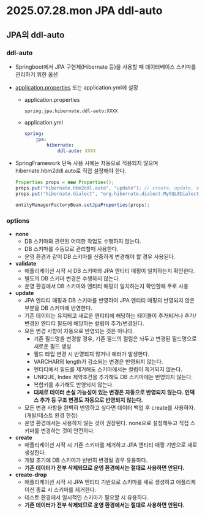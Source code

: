 # 2025.07.28.mon JPA ddl-auto

## JPA의 ddl-auto

### ddl-auto

- Springboot에서 JPA 구현체(Hibernate 등)을 사용할 때 데이터베이스 스키마를 관리하기 위한 옵션
- [application.properties](http://application.properties) 또는 application.yml에 설정
    - application.properties
        
        ```
        spring.jpa.hibernate.ddl-auto:XXXX
        ```
        
    - application.yml
        
        ```yaml
        spring:
        	jpa:
        		hibernate:
        			ddl-auto: XXXX
        ```
        
- SpringFramework 단독 사용 시에는 자동으로 적용되지 않으며 hibernate.hbm2ddl.auto로 직접 설정해야 한다.
    
    ```java
    Properties props = new Properties();
    props.put("hibernate.hbm2ddl.auto", "update"); // create, update, validate, none 등
    props.put("hibernate.dialect", "org.hibernate.dialect.MySQL8Dialect");
    
    entityManagerFactoryBean.setJpaProperties(props);
    ```
    

### options

- **none**
    - DB 스키마와 관련된 어떠한 작업도 수행하지 않는다.
    - DB 스키마를 수동으로 관리할때 사용한다.
    - 운영 환경과 같이 DB 스키마를 신중하게 변경해야 할 경우 사용된다.
- **validate**
    - 애플리케이션 시작 시 DB 스키마와 JPA 엔티티 매핑이 일치하는지 확인한다.
    - 별도의 DB 스키마 변경은 수행하지 않는다.
    - 운영 환경에서 DB 스키마와 엔티티 매핑이 일치하는지 확인할때 주로 사용
- **update**
    - JPA 엔티티 매핑과 DB 스키마를 반영하여 JPA 엔티티 매핑의 반영되지 않은 부분을 DB 스키마에 반영한다.
    - 기존 데이터는 유지되고 새로운 엔티티에 해당하는 테이블이 추가되거나 추가/변경된 엔티티 필드에 해당하는 컬럼이 추가/변경된다.
    - 모든 변경 사항이 자동으로 반영되는 것은 아니다.
        - 기존 필드명을 변경할 경우, 기존 필드의 컬럼은 놔두고 변경된 필드명으로 새로운 필드 생성
        - 필드 타입 변경 시 반영되지 않거나 에러가 발생한다.
        - VARCHAR의 length가 감소되는 변경은 반영되지 않는다.
        - 엔티티에서 필드를 제거해도 스키마에서는 컬럼이 제거되지 않는다.
        - UNIQUE, Index 제약조건을 추가해도 DB 스키마에는 반영되지 않는다.
        - 복합키를 추가해도 반영되지 않는다.
        - **대체로 데이터 손실 가능성이 있는 변경은 자동으로 반영되지 않는다. 인덱스 추가 등 구조 변경도 자동으로 반영되지 않는다.**
    - 모든 변경 사항을 완벽히 반영하고 싶다면 데이터 백업 후 create를 사용하자. (개발/테스트 환경 한정)
    - 운영 환경에서는 사용하지 않는 것이 권장된다. none으로 설정해두고 직접 스키마를 변경하는 것이 안전하다.
- **create**
    - 애플리케이션 시작 시 기존 스키마를 제거하고 JPA 엔티티 매핑 기반으로 새로 생성한다.
    - 개발 초기에 DB 스키마가 빈번히 변경될 경우 유용하다.
    - **기존 데이터가 전부 삭제되므로 운영 환경에서는 절대로 사용하면 안된다.**
- **create-drop**
    - 애플리케이션 시작 시 JPA 엔티티 기반으로 스키마를 새로 생성하고 애플리케이션 종료 시 스키마를 제거한다.
    - 테스트 환경에서 일시적인 스키마가 필요할 시 유용하다.
    - **기존 데이터가 전부 삭제되므로 운영 환경에서는 절대로 사용하면 안된다.**
